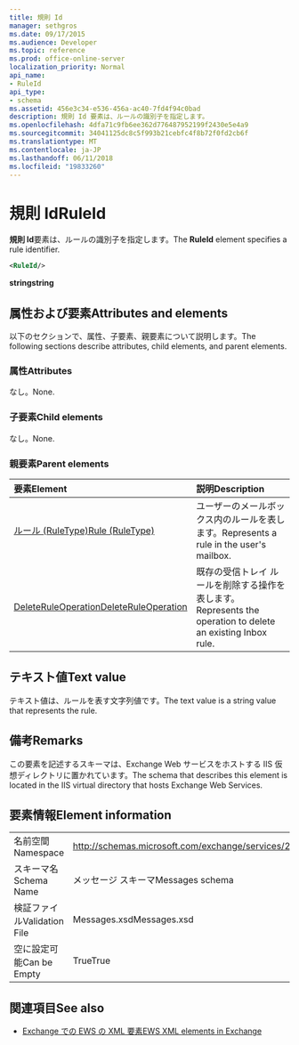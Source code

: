 ```yaml
---
title: 規則 Id
manager: sethgros
ms.date: 09/17/2015
ms.audience: Developer
ms.topic: reference
ms.prod: office-online-server
localization_priority: Normal
api_name:
- RuleId
api_type:
- schema
ms.assetid: 456e3c34-e536-456a-ac40-7fd4f94c0bad
description: 規則 Id 要素は、ルールの識別子を指定します。
ms.openlocfilehash: 4dfa71c9fb6ee362d776487952199f2430e5e4a9
ms.sourcegitcommit: 34041125dc8c5f993b21cebfc4f8b72f0fd2cb6f
ms.translationtype: MT
ms.contentlocale: ja-JP
ms.lasthandoff: 06/11/2018
ms.locfileid: "19833260"
---
```

# <a name="ruleid"></a><span data-ttu-id="fdc41-103">規則 Id</span><span class="sxs-lookup"><span data-stu-id="fdc41-103">RuleId</span></span>

<span data-ttu-id="fdc41-104">**規則 Id**要素は、ルールの識別子を指定します。</span><span class="sxs-lookup"><span data-stu-id="fdc41-104">The **RuleId** element specifies a rule identifier.</span></span> 
  
```XML
<RuleId/>
```

 <span data-ttu-id="fdc41-105">**string**</span><span class="sxs-lookup"><span data-stu-id="fdc41-105">**string**</span></span>
## <a name="attributes-and-elements"></a><span data-ttu-id="fdc41-106">属性および要素</span><span class="sxs-lookup"><span data-stu-id="fdc41-106">Attributes and elements</span></span>

<span data-ttu-id="fdc41-107">以下のセクションで、属性、子要素、親要素について説明します。</span><span class="sxs-lookup"><span data-stu-id="fdc41-107">The following sections describe attributes, child elements, and parent elements.</span></span>
  
### <a name="attributes"></a><span data-ttu-id="fdc41-108">属性</span><span class="sxs-lookup"><span data-stu-id="fdc41-108">Attributes</span></span>

<span data-ttu-id="fdc41-109">なし。</span><span class="sxs-lookup"><span data-stu-id="fdc41-109">None.</span></span>
  
### <a name="child-elements"></a><span data-ttu-id="fdc41-110">子要素</span><span class="sxs-lookup"><span data-stu-id="fdc41-110">Child elements</span></span>

<span data-ttu-id="fdc41-111">なし。</span><span class="sxs-lookup"><span data-stu-id="fdc41-111">None.</span></span>
  
### <a name="parent-elements"></a><span data-ttu-id="fdc41-112">親要素</span><span class="sxs-lookup"><span data-stu-id="fdc41-112">Parent elements</span></span>

|<span data-ttu-id="fdc41-113">**要素**</span><span class="sxs-lookup"><span data-stu-id="fdc41-113">**Element**</span></span>|<span data-ttu-id="fdc41-114">**説明**</span><span class="sxs-lookup"><span data-stu-id="fdc41-114">**Description**</span></span>|
|:-----|:-----|
|[<span data-ttu-id="fdc41-115">ルール (RuleType)</span><span class="sxs-lookup"><span data-stu-id="fdc41-115">Rule (RuleType)</span></span>](rule-ruletype.md) <br/> |<span data-ttu-id="fdc41-116">ユーザーのメールボックス内のルールを表します。</span><span class="sxs-lookup"><span data-stu-id="fdc41-116">Represents a rule in the user's mailbox.</span></span>  <br/> |
|[<span data-ttu-id="fdc41-117">DeleteRuleOperation</span><span class="sxs-lookup"><span data-stu-id="fdc41-117">DeleteRuleOperation</span></span>](deleteruleoperation.md) <br/> |<span data-ttu-id="fdc41-118">既存の受信トレイ ルールを削除する操作を表します。</span><span class="sxs-lookup"><span data-stu-id="fdc41-118">Represents the operation to delete an existing Inbox rule.</span></span>  <br/> |
   
## <a name="text-value"></a><span data-ttu-id="fdc41-119">テキスト値</span><span class="sxs-lookup"><span data-stu-id="fdc41-119">Text value</span></span>

<span data-ttu-id="fdc41-120">テキスト値は、ルールを表す文字列値です。</span><span class="sxs-lookup"><span data-stu-id="fdc41-120">The text value is a string value that represents the rule.</span></span>
  
## <a name="remarks"></a><span data-ttu-id="fdc41-121">備考</span><span class="sxs-lookup"><span data-stu-id="fdc41-121">Remarks</span></span>

<span data-ttu-id="fdc41-122">この要素を記述するスキーマは、Exchange Web サービスをホストする IIS 仮想ディレクトリに置かれています。</span><span class="sxs-lookup"><span data-stu-id="fdc41-122">The schema that describes this element is located in the IIS virtual directory that hosts Exchange Web Services.</span></span>
  
## <a name="element-information"></a><span data-ttu-id="fdc41-123">要素情報</span><span class="sxs-lookup"><span data-stu-id="fdc41-123">Element information</span></span>

|||
|:-----|:-----|
|<span data-ttu-id="fdc41-124">名前空間</span><span class="sxs-lookup"><span data-stu-id="fdc41-124">Namespace</span></span>  <br/> |http://schemas.microsoft.com/exchange/services/2006/messages  <br/> |
|<span data-ttu-id="fdc41-125">スキーマ名</span><span class="sxs-lookup"><span data-stu-id="fdc41-125">Schema Name</span></span>  <br/> |<span data-ttu-id="fdc41-126">メッセージ スキーマ</span><span class="sxs-lookup"><span data-stu-id="fdc41-126">Messages schema</span></span>  <br/> |
|<span data-ttu-id="fdc41-127">検証ファイル</span><span class="sxs-lookup"><span data-stu-id="fdc41-127">Validation File</span></span>  <br/> |<span data-ttu-id="fdc41-128">Messages.xsd</span><span class="sxs-lookup"><span data-stu-id="fdc41-128">Messages.xsd</span></span>  <br/> |
|<span data-ttu-id="fdc41-129">空に設定可能</span><span class="sxs-lookup"><span data-stu-id="fdc41-129">Can be Empty</span></span>  <br/> |<span data-ttu-id="fdc41-130">True</span><span class="sxs-lookup"><span data-stu-id="fdc41-130">True</span></span>  <br/> |
   
## <a name="see-also"></a><span data-ttu-id="fdc41-131">関連項目</span><span class="sxs-lookup"><span data-stu-id="fdc41-131">See also</span></span>



- [<span data-ttu-id="fdc41-132">Exchange での EWS の XML 要素</span><span class="sxs-lookup"><span data-stu-id="fdc41-132">EWS XML elements in Exchange</span></span>](ews-xml-elements-in-exchange.md)

